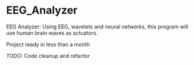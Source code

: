 # EEG_Analyzer
EEG Analyzer: Using EEG, wavelets and neural networks, this program will use human brain waves as actuators. 

Project ready in less than a month

TODO: Code cleanup and refactor

